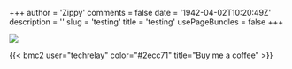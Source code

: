 +++
author = 'Zippy'
comments = false
date = '1942-04-02T10:20:49Z'
description = ''
slug = 'testing'
title = 'testing'
usePageBundles = false
+++



![](/images/nick.png#right) 




{{< bmc2 user="techrelay" color="#2ecc71" title="Buy me a coffee" >}} 